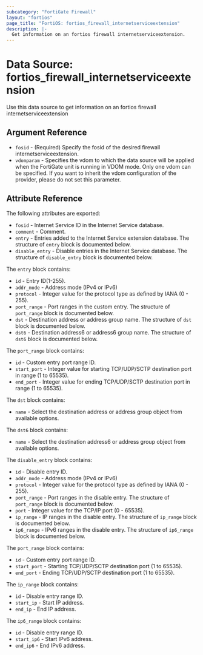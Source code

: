 ```yaml
---
subcategory: "FortiGate Firewall"
layout: "fortios"
page_title: "FortiOS: fortios_firewall_internetserviceextension"
description: |-
  Get information on an fortios firewall internetserviceextension.
---
```


# Data Source: fortios_firewall_internetserviceextension
Use this data source to get information on an fortios firewall internetserviceextension

## Argument Reference

* `fosid` - (Required) Specify the fosid of the desired firewall internetserviceextension.
* `vdomparam` - Specifies the vdom to which the data source will be applied when the FortiGate unit is running in VDOM mode. Only one vdom can be specified. If you want to inherit the vdom configuration of the provider, please do not set this parameter.


## Attribute Reference

The following attributes are exported:

* `fosid` - Internet Service ID in the Internet Service database.
* `comment` - Comment.
* `entry` - Entries added to the Internet Service extension database. The structure of `entry` block is documented below.
* `disable_entry` - Disable entries in the Internet Service database. The structure of `disable_entry` block is documented below.

The `entry` block contains:

* `id` - Entry ID(1-255).
* `addr_mode` - Address mode (IPv4 or IPv6)
* `protocol` - Integer value for the protocol type as defined by IANA (0 - 255).
* `port_range` - Port ranges in the custom entry. The structure of `port_range` block is documented below.
* `dst` - Destination address or address group name. The structure of `dst` block is documented below.
* `dst6` - Destination address6 or address6 group name. The structure of `dst6` block is documented below.

The `port_range` block contains:

* `id` - Custom entry port range ID.
* `start_port` - Integer value for starting TCP/UDP/SCTP destination port in range (1 to 65535).
* `end_port` - Integer value for ending TCP/UDP/SCTP destination port in range (1 to 65535).

The `dst` block contains:

* `name` - Select the destination address or address group object from available options.

The `dst6` block contains:

* `name` - Select the destination address6 or address group object from available options.

The `disable_entry` block contains:

* `id` - Disable entry ID.
* `addr_mode` - Address mode (IPv4 or IPv6)
* `protocol` - Integer value for the protocol type as defined by IANA (0 - 255).
* `port_range` - Port ranges in the disable entry. The structure of `port_range` block is documented below.
* `port` - Integer value for the TCP/IP port (0 - 65535).
* `ip_range` - IP ranges in the disable entry. The structure of `ip_range` block is documented below.
* `ip6_range` - IPv6 ranges in the disable entry. The structure of `ip6_range` block is documented below.

The `port_range` block contains:

* `id` - Custom entry port range ID.
* `start_port` - Starting TCP/UDP/SCTP destination port (1 to 65535).
* `end_port` - Ending TCP/UDP/SCTP destination port (1 to 65535).

The `ip_range` block contains:

* `id` - Disable entry range ID.
* `start_ip` - Start IP address.
* `end_ip` - End IP address.

The `ip6_range` block contains:

* `id` - Disable entry range ID.
* `start_ip6` - Start IPv6 address.
* `end_ip6` - End IPv6 address.

